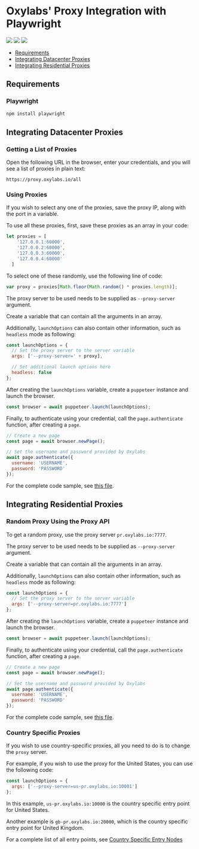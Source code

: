 # Oxylabs' Proxy Integration with Playwright 

[<img src="https://img.shields.io/static/v1?label=&message=JavaScript&color=brightgreen" />](https://github.com/topics/python) [<img src="https://img.shields.io/static/v1?label=&message=Web%20Scraping&color=important" />](https://github.com/topics/web-scraping) [<img src="https://img.shields.io/static/v1?label=&message=Rotating%20Proxies&color=blueviolet" />](https://github.com/topics/rotating-proxies)
- [Requirements](#requirements)
- [Integrating Datacenter Proxies](#integrating-datacenter-proxies)
- [Integrating Residential Proxies](#integrating-residential-proxies)
## Requirements

### Playwright
```bash
npm install playwright
```

## Integrating Datacenter Proxies 

### Getting a List of Proxies

Open the following URL in the browser, enter your credentials,  and you will see a list of proxies in plain text:

```
https://proxy.oxylabs.io/all
```

### Using Proxies

If you wish to select any one of the proxies, save the proxy IP, along with the port in a variable.

To use all these proxies, first, save these proxies as an array in your code:

```javascript
let proxies = [
    '127.0.0.1:60000',
    '127.0.0.2:60000',
    '127.0.0.3:60000',
    '127.0.0.4:60000'
  ]
```

To select one of these randomly, use the following line of code:

```JavaScript
var proxy = proxies[Math.floor(Math.random() * proxies.length)];
```

The proxy server to be used needs to be supplied as `--proxy-server` argument.

Create a variable that can contain all the arguments in an array.

Additionally, `launchOptions` can also contain other information, such as `headless` mode as following:

```JavaScript
const launchOptions = {
  // Set the proxy server to the server variable
  args: ['--proxy-server=' + proxy],

  // Set additional launch options here
  headless: false
};
```

After creating the `launchOptions` variable, create a `puppeteer` instance and launch the browser.

```javascript
const browser = await puppeteer.launch(launchOptions);
```

Finally, to authenticate using your credential, call the `page.authenticate` function, after creating a `page`.

```javascript
// Create a new page
const page = await browser.newPage();

// Set the username and password provided by Oxylabs
await page.authenticate({
  username: 'USERNAME',
  password: 'PASSWORD'
});
```

For the complete code sample, see [this file](datacenter_random.js).


## Integrating Residential Proxies

### Random Proxy Using the Proxy API
To get a random proxy, use the proxy server `pr.oxylabs.io:7777`.

The proxy server to be used needs to be supplied as `--proxy-server` argument.

Create a variable that can contain all the arguments in an array.

Additionally, `launchOptions` can also contain other information, such as `headless` mode as following:

```JavaScript
const launchOptions = {
  // Set the proxy server to the server variable
  args: ['--proxy-server=pr.oxylabs.io:7777']
};
```

After creating the `launchOptions` variable, create a `puppeteer` instance and launch the browser.

```javascript
const browser = await puppeteer.launch(launchOptions);
```

Finally, to authenticate using your credential, call the `page.authenticate` function, after creating a `page`.

```javascript
// Create a new page
const page = await browser.newPage();

// Set the username and password provided by Oxylabs
await page.authenticate({
  username: 'USERNAME',
  password: 'PASSWORD'
});
```

For the complete code sample, see [this file](residential_random.js).

### Country Specific Proxies

If you wish to use country-specific proxies, all you need to do is to change the `proxy` server.

For example, if you wish to use the proxy for the United States, you can use the following code:

```javascript
const launchOptions = {
  args: ['--proxy-server=us-pr.oxylabs.io:10001']
};

```

In this example, `us-pr.oxylabs.io:10000` is the country specific entry point for United States.

Another example is `gb-pr.oxylabs.io:20000`, which is the country specific entry point for United Kingdom.

For a complete list of all entry points, see [Country Specific Entry Nodes](https://developers.oxylabs.io/residential-proxies/#country-specific-entry-nodes)